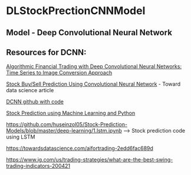 # DLStockPrectionCNNModel

## Model - Deep Convolutional Neural Network


## Resources for DCNN:

[Algorithmic Financial Trading with Deep Convolutional Neural Networks: Time Series to Image Conversion Approach](https://www.researchgate.net/publication/324802031_Algorithmic_Financial_Trading_with_Deep_Convolutional_Neural_Networks_Time_Series_to_Image_Conversion_Approach)

[Stock Buy/Sell Prediction Using Convolutional Neural Network](https://towardsdatascience.com/stock-market-action-prediction-with-convnet-8689238feae3) - Toward data science article

[DCNN github with code](https://github.com/nayash/stock_cnn_blog_pub)

[Stock Prediction using Machine Learning and Python](https://www.youtube.com/watch?v=lncoLfue_Y4&ab_channel=edureka%21)

https://github.com/huseinzol05/Stock-Prediction-Models/blob/master/deep-learning/1.lstm.ipynb --> Stock prediction code using LSTM


https://towardsdatascience.com/aifortrading-2edd6fac689d

https://www.ig.com/us/trading-strategies/what-are-the-best-swing-trading-indicators-200421
